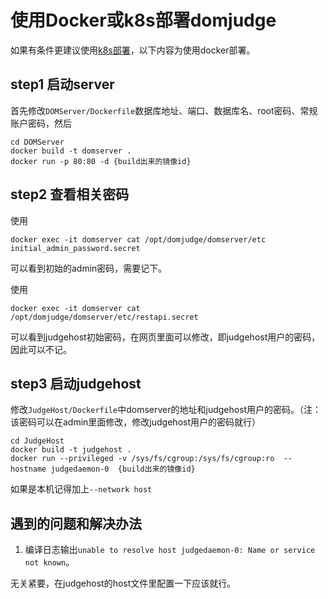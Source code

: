 # 使用Docker或k8s部署domjudge


如果有条件更建议使用[k8s部署](./k8s/)，以下内容为使用docker部署。
## step1 启动server

首先修改`DOMServer/Dockerfile`数据库地址、端口、数据库名、root密码、常规账户密码，然后

```
cd DOMServer
docker build -t domserver .
docker run -p 80:80 -d {build出来的镜像id}
```

## step2 查看相关密码

使用
```
docker exec -it domserver cat /opt/domjudge/domserver/etc initial_admin_password.secret
```
可以看到初始的admin密码，需要记下。

使用
```
docker exec -it domserver cat /opt/domjudge/domserver/etc/restapi.secret
```

可以看到judgehost初始密码，在网页里面可以修改，即judgehost用户的密码，因此可以不记。

## step3 启动judgehost

修改`JudgeHost/Dockerfile`中domserver的地址和judgehost用户的密码。（注：该密码可以在admin里面修改，修改judgehost用户的密码就行）

```
cd JudgeHost
docker build -t judgehost .
docker run --privileged -v /sys/fs/cgroup:/sys/fs/cgroup:ro  --hostname judgedaemon-0  {build出来的镜像id}
```

如果是本机记得加上`--network host`

## 遇到的问题和解决办法

1. 编译日志输出`unable to resolve host judgedaemon-0: Name or service not known`。
   

无关紧要，在judgehost的host文件里配置一下应该就行。


   